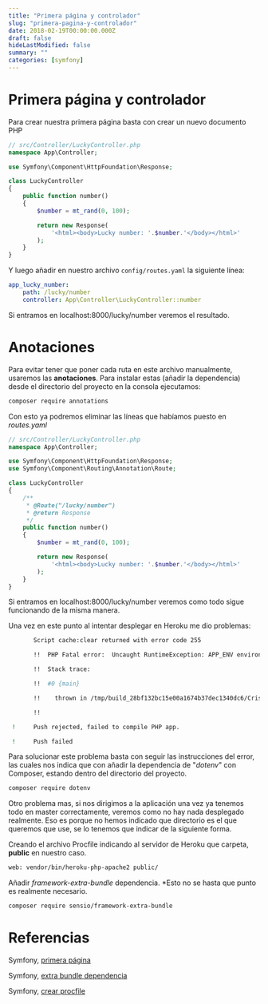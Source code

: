 ```yaml
---
title: "Primera página y controlador"
slug: "primera-pagina-y-controlador"
date: 2018-02-19T00:00:00.000Z
draft: false
hideLastModified: false
summary: ""
categories: [symfony]
---
```


# Primera página y controlador

Para crear nuestra primera página basta con crear un nuevo documento PHP
```PHP
// src/Controller/LuckyController.php
namespace App\Controller;

use Symfony\Component\HttpFoundation\Response;

class LuckyController
{
    public function number()
    {
        $number = mt_rand(0, 100);

        return new Response(
            '<html><body>Lucky number: '.$number.'</body></html>'
        );
    }
}
```

Y luego añadir en nuestro archivo `config/routes.yaml` la siguiente línea:
```yaml
app_lucky_number:
    path: /lucky/number
    controller: App\Controller\LuckyController::number
```

Si entramos en localhost:8000/lucky/number veremos el resultado.

# Anotaciones

Para evitar tener que poner cada ruta en este archivo manualmente, usaremos las **anotaciones**. Para instalar estas (añadir la dependencia) desde el directorio del proyecto en la consola ejecutamos:
```bash
composer require annotations
```

Con esto ya podremos eliminar las líneas que habíamos puesto en _routes.yaml_
```PHP
// src/Controller/LuckyController.php
namespace App\Controller;

use Symfony\Component\HttpFoundation\Response;
use Symfony\Component\Routing\Annotation\Route;

class LuckyController
{
    /**
     * @Route("/lucky/number")
     * @return Response
     */
    public function number()
    {
        $number = mt_rand(0, 100);

        return new Response(
            '<html><body>Lucky number: '.$number.'</body></html>'
        );
    }
}
```

Si entramos en localhost:8000/lucky/number veremos como todo sigue funcionando de la misma manera.

Una vez en este punto al intentar desplegar en Heroku me dio problemas:
```bash
       Script cache:clear returned with error code 255

       !!  PHP Fatal error:  Uncaught RuntimeException: APP_ENV environment variable is not defined. You need to define environment variables for configuration or add "symfony/dotenv" as a Composer dependency to load variables from a .env file. in /tmp/build_28bf132bc15e00a1674b37dec1340dc6/CrisKrus-My-Symfony-Project-f31cfde/bin/console:20

       !!  Stack trace:

       !!  #0 {main}

       !!    thrown in /tmp/build_28bf132bc15e00a1674b37dec1340dc6/CrisKrus-My-Symfony-Project-f31cfde/bin/console on line 20

       !!

 !     Push rejected, failed to compile PHP app.

 !     Push failed
```

Para solucionar este problema basta con seguir las instrucciones del error, las cuales nos indica que con añadir la dependencia de "_dotenv_" con Composer, estando dentro del directorio del proyecto.
```bash
composer require dotenv
```

Otro problema mas, si nos dirigimos a la aplicación una vez ya tenemos todo en master correctamente, veremos como no hay nada desplegado realmente. Eso es porque no hemos indicado que directorio es el que queremos que use, se lo tenemos que indicar de la siguiente forma.

Creando el archivo Procfile indicando al servidor de Heroku que carpeta, **public** en nuestro caso.
```bash
web: vendor/bin/heroku-php-apache2 public/
```

Añadir _framework-extra-bundle_ dependencia. *Esto no se hasta que punto es realmente necesario.
```bash
composer require sensio/framework-extra-bundle
```

# Referencias

Symfony, [primera página](https://symfony.com/doc/current/page_creation.html)

Symfony, [extra bundle dependencia](https://symfony.com/doc/current/bundles/SensioFrameworkExtraBundle/index.html#installation)

Symfony, [crear procfile](https://symfony.com/doc/3.3/deployment/heroku.html#create-a-procfile)

